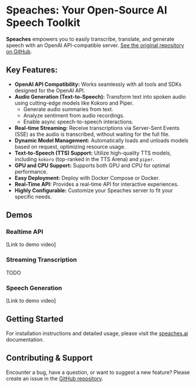 # Speaches: Your Open-Source AI Speech Toolkit

**Speaches** empowers you to easily transcribe, translate, and generate speech with an OpenAI API-compatible server. [See the original repository on GitHub](https://github.com/speaches-ai/speaches).

## Key Features:

*   **OpenAI API Compatibility:** Works seamlessly with all tools and SDKs designed for the OpenAI API.
*   **Audio Generation (Text-to-Speech):** Transform text into spoken audio using cutting-edge models like Kokoro and Piper.
    *   Generate audio summaries from text.
    *   Analyze sentiment from audio recordings.
    *   Enable async speech-to-speech interactions.
*   **Real-time Streaming:** Receive transcriptions via Server-Sent Events (SSE) as the audio is transcribed, without waiting for the full file.
*   **Dynamic Model Management:** Automatically loads and unloads models based on request, optimizing resource usage.
*   **Text-to-Speech (TTS) Support:** Utilize high-quality TTS models, including `kokoro` (top-ranked in the TTS Arena) and `piper`.
*   **GPU and CPU Support:** Supports both GPU and CPU for optimal performance.
*   **Easy Deployment:** Deploy with Docker Compose or Docker.
*   **Real-Time API:** Provides a real-time API for interactive experiences.
*   **Highly Configurable:** Customize your Speaches server to fit your specific needs.

## Demos

### Realtime API

[Link to demo video]

### Streaming Transcription

TODO

### Speech Generation

[Link to demo video]

## Getting Started

For installation instructions and detailed usage, please visit the [speaches.ai](https://speaches.ai/) documentation.

## Contributing & Support

Encounter a bug, have a question, or want to suggest a new feature? Please create an issue in the [GitHub repository](https://github.com/speaches-ai/speaches).